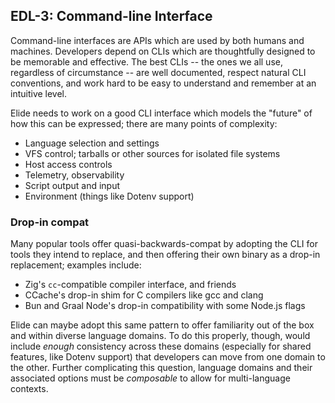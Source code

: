 
## EDL-3: Command-line Interface

Command-line interfaces are APIs which are used by both humans and machines. Developers depend on CLIs which are thoughtfully designed to be memorable and effective. The best CLIs -- the ones we all use, regardless of circumstance -- are well documented, respect natural CLI conventions, and work hard to be easy to understand and remember at an intuitive level.

Elide needs to work on a good CLI interface which models the "future" of how this can be expressed; there are many points of complexity:

- Language selection and settings
- VFS control; tarballs or other sources for isolated file systems
- Host access controls
- Telemetry, observability
- Script output and input
- Environment (things like Dotenv support)

### Drop-in compat

Many popular tools offer quasi-backwards-compat by adopting the CLI for tools they intend to replace, and then offering their own binary as a drop-in replacement; examples include:

- Zig's `cc`-compatible compiler interface, and friends
- CCache's drop-in shim for C compilers like gcc and clang
- Bun and Graal Node's drop-in compatibility with some Node.js flags

Elide can maybe adopt this same pattern to offer familiarity out of the box and within diverse language domains. To do this properly, though, would include _enough_ consistency across these domains (especially for shared features, like Dotenv support) that developers can move from one domain to the other. Further complicating this question, language domains and their associated options must be _composable_ to allow for multi-language contexts.
